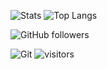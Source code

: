 ![Stats](https://github-readme-stats.vercel.app/api?username=Ghost-zy&show_icons=true&theme=radical)
![Top Langs](https://github-readme-stats.vercel.app/api/top-langs/?username=Ghost-zy&layout=compact&hide_border=true&hide=html,css)

![GitHub followers](https://img.shields.io/github/followers/Ghost-zy?style=social)

![Git](https://img.shields.io/badge/-Git-F05032?style=flat-square&logo=git&logoColor=white)
![visitors](https://visitor-badge.glitch.me/badge?page_id=Ghost-zy.Ghost-zy&left_color=green&right_color=red)

<!--
**Ghost-zy/Ghost-zy** is a ✨ _special_ ✨ repository because its `README.md` (this file) appears on your GitHub profile.

Here are some ideas to get you started:

- 🔭 I’m currently working on ...
- 🌱 I’m currently learning ...
- 👯 I’m looking to collaborate on ...
- 🤔 I’m looking for help with ...
- 💬 Ask me about ...
- 📫 How to reach me: ...
- 😄 Pronouns: ...
- ⚡ Fun fact: ...
-->
